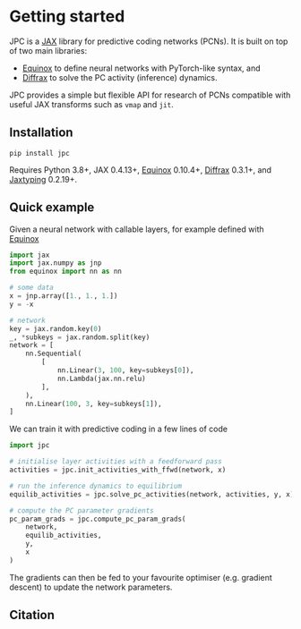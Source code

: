 # Getting started

JPC is a [JAX](https://github.com/google/jax) library for predictive 
coding networks (PCNs). It is built on top of two main libraries:

* [Equinox](https://github.com/patrick-kidger/equinox) to define neural 
networks with PyTorch-like syntax, and
* [Diffrax](https://github.com/patrick-kidger/diffrax) to solve the PC 
activity (inference) dynamics.

JPC provides a simple but flexible API for research of PCNs compatible with
useful JAX transforms such as `vmap` and `jit`.


## Installation

```
pip install jpc
```

Requires Python 3.8+, JAX 0.4.13+, [Equinox](https://github.com/patrick-kidger/equinox) 
0.10.4+, [Diffrax](https://github.com/patrick-kidger/diffrax) 0.3.1+, and 
[Jaxtyping](https://github.com/patrick-kidger/jaxtyping) 0.2.19+.


## Quick example

Given a neural network with callable layers, for example defined with
[Equinox](https://github.com/patrick-kidger/equinox)
```py
import jax
import jax.numpy as jnp
from equinox import nn as nn

# some data
x = jnp.array([1., 1., 1.])
y = -x

# network
key = jax.random.key(0)
_, *subkeys = jax.random.split(key)
network = [
    nn.Sequential(
        [
            nn.Linear(3, 100, key=subkeys[0]),
            nn.Lambda(jax.nn.relu)
        ],
    ),
    nn.Linear(100, 3, key=subkeys[1]),
]
```
We can train it with predictive coding in a few lines of code 
```py
import jpc

# initialise layer activities with a feedforward pass
activities = jpc.init_activities_with_ffwd(network, x)

# run the inference dynamics to equilibrium
equilib_activities = jpc.solve_pc_activities(network, activities, y, x)

# compute the PC parameter gradients
pc_param_grads = jpc.compute_pc_param_grads(
    network, 
    equilib_activities, 
    y, 
    x
)
```
The gradients can then be fed to your favourite optimiser (e.g. gradient
descent) to update the network parameters.


## Citation
